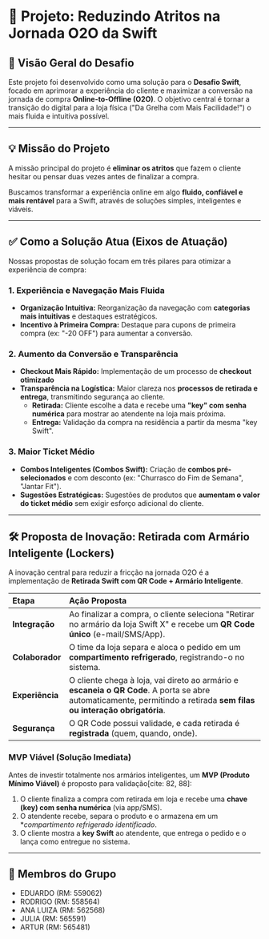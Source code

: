 
# 🥩 Projeto: Reduzindo Atritos na Jornada O2O da Swift

## 🎯 Visão Geral do Desafio

Este projeto foi desenvolvido como uma solução para o **Desafio Swift**, focado em aprimorar a experiência do cliente e maximizar a conversão na jornada de compra **Online-to-Offline (O2O)**.
O objetivo central é tornar a transição do digital para a loja física ("Da Grelha com Mais Facilidade!") o mais fluida e intuitiva possível.

---

## 💡 Missão do Projeto

A missão principal do projeto é **eliminar os atritos** que fazem o cliente hesitar ou pensar duas vezes antes de finalizar a compra.

Buscamos transformar a experiência online em algo **fluido, confiável e mais rentável** para a Swift, através de soluções simples, inteligentes e viáveis.

---

## ✅ Como a Solução Atua (Eixos de Atuação)

Nossas propostas de solução focam em três pilares para otimizar a experiência de compra:

### 1. Experiência e Navegação Mais Fluida 
* **Organização Intuitiva:** Reorganização da navegação com **categorias mais intuitivas** e destaques estratégicos.
* **Incentivo à Primeira Compra:** Destaque para cupons de primeira compra (ex: "-20 OFF") para aumentar a conversão.

### 2. Aumento da Conversão e Transparência 
* **Checkout Mais Rápido:** Implementação de um processo de **checkout otimizado**
* **Transparência na Logística:** Maior clareza nos **processos de retirada e entrega**, transmitindo segurança ao cliente.
    * **Retirada:** Cliente escolhe a data e recebe uma **"key" com senha numérica** para mostrar ao atendente na loja mais próxima.
    * **Entrega:** Validação da compra na residência a partir da mesma "key Swift".

### 3. Maior Ticket Médio 
* **Combos Inteligentes (Combos Swift):** Criação de **combos pré-selecionados** e com desconto (ex: "Churrasco do Fim de Semana", "Jantar Fit").
* **Sugestões Estratégicas:** Sugestões de produtos que **aumentam o valor do ticket médio** sem exigir esforço adicional do cliente.

---

## 🛠️ Proposta de Inovação: Retirada com Armário Inteligente (Lockers)

A inovação central para reduzir a fricção na jornada O2O é a implementação de **Retirada Swift com QR Code + Armário Inteligente**.

| Etapa | Ação Proposta |
| :--- | :--- |
| **Integração** | Ao finalizar a compra, o cliente seleciona "Retirar no armário da loja Swift X" e recebe um **QR Code único** (e-mail/SMS/App). |
| **Colaborador** | O time da loja separa e aloca o pedido em um **compartimento refrigerado**, registrando-o no sistema. |
| **Experiência** | O cliente chega à loja, vai direto ao armário e **escaneia o QR Code**. A porta se abre automaticamente, permitindo a retirada **sem filas ou interação obrigatória**. |
| **Segurança** | O QR Code possui validade, e cada retirada é **registrada** (quem, quando, onde). |

### MVP Viável (Solução Imediata)

Antes de investir totalmente nos armários inteligentes, um **MVP (Produto Mínimo Viável)** é proposto para validação[cite: 82, 88]:

1.  O cliente finaliza a compra com retirada em loja e recebe uma **chave (key) com senha numérica** (via app/SMS).
2.  O atendente recebe, separa o produto e o armazena em um **compartimento refrigerado identificado*.
3.  O cliente mostra a **key Swift** ao atendente, que entrega o pedido e o lança como entregue no sistema.

---

## 👥 Membros do Grupo

* EDUARDO (RM: 559062)
* RODRIGO (RM: 558564) 
* ANA LUIZA (RM: 562568) 
* JULIA (RM: 565591) 
* ARTUR (RM: 565481) 
 